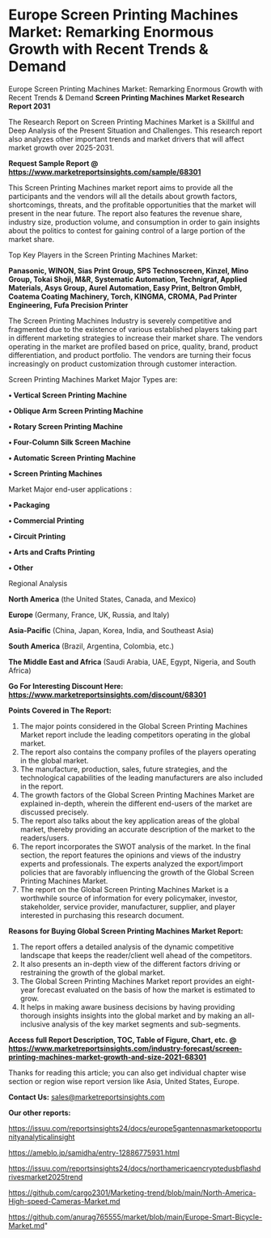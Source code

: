 # Europe Screen Printing Machines Market: Remarking Enormous Growth with Recent Trends & Demand
Europe Screen Printing Machines Market: Remarking Enormous Growth with Recent Trends & Demand
<strong>Screen Printing Machines Market Research Report 2031</strong>

The Research Report on Screen Printing Machines Market is a Skillful and Deep Analysis of the Present Situation and Challenges. This research report also analyzes other important trends and market drivers that will affect market growth over 2025-2031.

<strong>Request Sample Report @ <a href=https://www.marketreportsinsights.com/sample/68301>https://www.marketreportsinsights.com/sample/68301</a></strong>

This Screen Printing Machines market report aims to provide all the participants and the vendors will all the details about growth factors, shortcomings, threats, and the profitable opportunities that the market will present in the near future. The report also features the revenue share, industry size, production volume, and consumption in order to gain insights about the politics to contest for gaining control of a large portion of the market share.

Top Key Players in the Screen Printing Machines Market:

<strong>Panasonic, WINON, Sias Print Group, SPS Technoscreen, Kinzel, Mino Group, Tokai Shoji, M&R, Systematic Automation, Technigraf, Applied Materials, Asys Group, Aurel Automation, Easy Print, Beltron GmbH, Coatema Coating Machinery, Torch, KINGMA, CROMA, Pad Printer Engineering, Fufa Precision Printer</strong>

The Screen Printing Machines Industry is severely competitive and fragmented due to the existence of various established players taking part in different marketing strategies to increase their market share. The vendors operating in the market are profiled based on price, quality, brand, product differentiation, and product portfolio. The vendors are turning their focus increasingly on product customization through customer interaction.

Screen Printing Machines Market Major Types are:

<strong>• Vertical Screen Printing Machine

• Oblique Arm Screen Printing Machine

• Rotary Screen Printing Machine

• Four-Column Silk Screen Machine

• Automatic Screen Printing Machine

• Screen Printing Machines</strong>

Market Major end-user applications :

<strong>• Packaging

• Commercial Printing

• Circuit Printing

• Arts and Crafts Printing

• Other</strong>

Regional Analysis

</u><strong><b>North America</b></strong> (the United States, Canada, and Mexico)

<strong><b>Europe </b></strong>(Germany, France, UK, Russia, and Italy)

<strong><b>Asia-Pacific</b></strong> (China, Japan, Korea, India, and Southeast Asia)

<strong><b>South America</b></strong> (Brazil, Argentina, Colombia, etc.)

<strong><b>The Middle East and Africa</b></strong> (Saudi Arabia, UAE, Egypt, Nigeria, and South Africa)

<strong>Go For Interesting Discount Here: <a href=https://www.marketreportsinsights.com/discount/68301>https://www.marketreportsinsights.com/discount/68301</a></strong>

<strong>Points Covered in The Report:</strong>
<ol>
  <li>The major points considered in the Global Screen Printing Machines Market report include the leading competitors operating in the global market.</li>
  <li>The report also contains the company profiles of the players operating in the global market.</li>
  <li>The manufacture, production, sales, future strategies, and the technological capabilities of the leading manufacturers are also included in the report.</li>
  <li>The growth factors of the Global Screen Printing Machines Market are explained in-depth, wherein the different end-users of the market are discussed precisely.</li>
  <li>The report also talks about the key application areas of the global market, thereby providing an accurate description of the market to the readers/users.</li>
  <li>The report incorporates the SWOT analysis of the market. In the final section, the report features the opinions and views of the industry experts and professionals. The experts analyzed the export/import policies that are favorably influencing the growth of the Global Screen Printing Machines Market.</li>
  <li>The report on the Global Screen Printing Machines Market is a worthwhile source of information for every policymaker, investor, stakeholder, service provider, manufacturer, supplier, and player interested in purchasing this research document.</li>
</ol>
<strong>Reasons for Buying Global Screen Printing Machines Market Report:</strong>

<ol>
  <li>The report offers a detailed analysis of the dynamic competitive landscape that keeps the reader/client well ahead of the competitors.</li>
  <li>It also presents an in-depth view of the different factors driving or restraining the growth of the global market.</li>
  <li>The Global Screen Printing Machines Market report provides an eight-year forecast evaluated on the basis of how the market is estimated to grow.</li>
  <li>It helps in making aware business decisions by having providing thorough insights insights into the global market and by making an all-inclusive analysis of the key market segments and sub-segments.</li>
</ol>
<strong>Access full Report Description, TOC, Table of Figure, Chart, etc. @ <a href=https://www.marketreportsinsights.com/industry-forecast/screen-printing-machines-market-growth-and-size-2021-68301>https://www.marketreportsinsights.com/industry-forecast/screen-printing-machines-market-growth-and-size-2021-68301</a></strong>


Thanks for reading this article; you can also get individual chapter wise section or region wise report version like Asia, United States, Europe.

<strong>Contact Us:</strong>
sales@marketreportsinsights.com

<strong>Our other reports:</strong>

<a href=https://issuu.com/reportsinsights24/docs/europe5gantennasmarketopportunityanalyticalinsight>https://issuu.com/reportsinsights24/docs/europe5gantennasmarketopportunityanalyticalinsight</a>

<a href=https://ameblo.jp/samidha/entry-12886775931.html>https://ameblo.jp/samidha/entry-12886775931.html</a>

<a href=https://issuu.com/reportsinsights24/docs/northamericaencryptedusbflashdrivesmarket2025trend>https://issuu.com/reportsinsights24/docs/northamericaencryptedusbflashdrivesmarket2025trend</a>

<a href=https://github.com/cargo2301/Marketing-trend/blob/main/North-America-High-speed-Cameras-Market.md>https://github.com/cargo2301/Marketing-trend/blob/main/North-America-High-speed-Cameras-Market.md</a>

<a href=https://github.com/anurag765555/market/blob/main/Europe-Smart-Bicycle-Market.md>https://github.com/anurag765555/market/blob/main/Europe-Smart-Bicycle-Market.md</a>"
